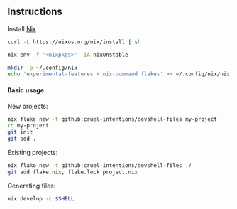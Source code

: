 ## Instructions

Install [Nix](https://nixos.wiki/wiki/Flakes)

```sh
curl -L https://nixos.org/nix/install | sh

nix-env -f '<nixpkgs>' -iA nixUnstable

mkdir -p ~/.config/nix
echo 'experimental-features = nix-command flakes' >> ~/.config/nix/nix.conf
```

#### Basic usage

New projects:

```sh
nix flake new -t github:cruel-intentions/devshell-files my-project
cd my-project
git init
git add .
```

Existing projects:

```sh
nix flake new -t github:cruel-intentions/devshell-files ./
git add flake.nix, flake.lock project.nix
```

Generating files:

```sh
nix develop -c $SHELL
```
